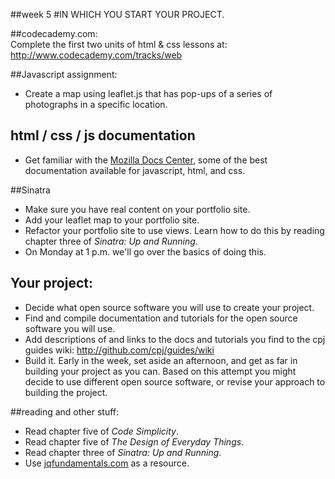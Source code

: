##week 5
#IN WHICH YOU START YOUR PROJECT.

##codecademy.com:  
Complete the first two units of html & css lessons at: http://www.codecademy.com/tracks/web

##Javascript assignment:
- Create a map using leaflet.js that has pop-ups of a series of photographs in a specific location.  

## html / css / js documentation
- Get familiar with the [Mozilla Docs Center](https://developer.mozilla.org/en-US/docs), some of the best documentation available for javascript, html, and css.

##Sinatra
- Make sure you have real content on your portfolio site.  
- Add your leaflet map to your portfolio site.  
- Refactor your portfolio site to use views. Learn how to do this by reading chapter three of _Sinatra: Up and Running_.
- On Monday at 1 p.m. we'll go over the basics of doing this.  

## Your project:
- Decide what open source software you will use to create your project.  
- Find and compile documentation and tutorials for the open source software you will use.
- Add descriptions of and links to the docs and tutorials you find to the cpj guides wiki: http://github.com/cpj/guides/wiki  
- Build it. Early in the week, set aside an afternoon, and get as far in building your project as you can. Based on this attempt you might decide to use different open source software, or revise your approach to building the project.   

##reading and other stuff:
- Read chapter five of _Code Simplicity_.
- Read chapter five of _The Design of Everyday Things_.
- Read chapter three of _Sinatra: Up and Running_.
- Use [jqfundamentals.com](http://jqfundamentals.com) as a resource.

